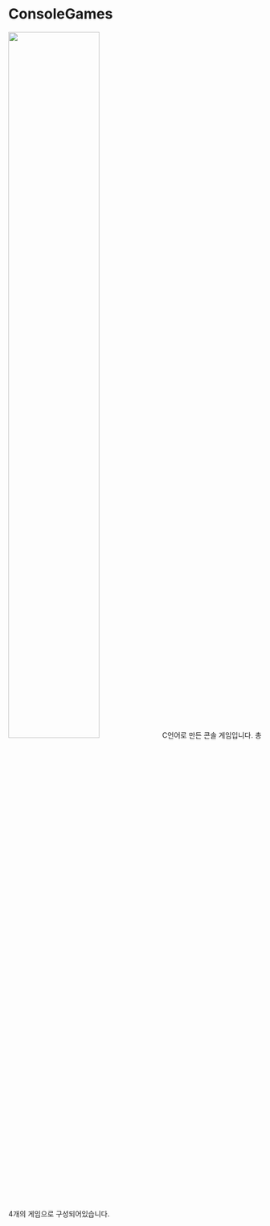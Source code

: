 # ConsoleGames
<img width="60%" src="https://user-images.githubusercontent.com/65762496/135311106-bbf3e4e1-bfcb-4668-a640-0c8cae9488ca.gif"/>
C언어로 만든 콘솔 게임입니다. 총 4개의 게임으로 구성되어있습니다.